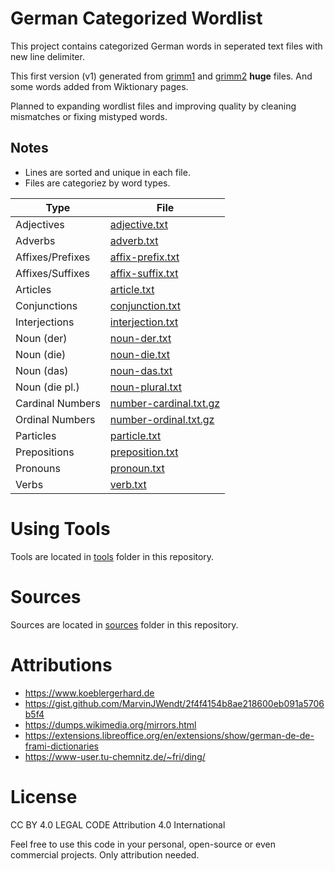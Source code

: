 # German Categorized Wordlist

This project contains categorized German words in seperated text files with new line delimiter.

This first version (v1) generated from [grimm1](https://www.koeblergerhard.de/grimm1.htm) 
and [grimm2](https://www.koeblergerhard.de/grimm2.htm) **huge** files. And some words added 
from Wiktionary pages.

Planned to expanding wordlist files and improving quality by cleaning mismatches or fixing mistyped words.


## Notes
* Lines are sorted and unique in each file.
* Files are categoriez by word types.

| Type             | File                                                |
| ---------------- | --------------------------------------------------- |
| Adjectives       | [adjective.txt](v1/adjective.txt)                   |
| Adverbs          | [adverb.txt](v1/adverb.txt)                         |
| Affixes/Prefixes | [affix-prefix.txt](v1/affix-prefix.txt)             |
| Affixes/Suffixes | [affix-suffix.txt](v1/affix-suffix.txt)             |
| Articles         | [article.txt](v1/article.txt)                       |
| Conjunctions     | [conjunction.txt](v1/conjunction.txt)               |
| Interjections    | [interjection.txt](v1/interjection.txt)             |
| Noun (der)       | [noun-der.txt](v1/noun-der.txt)                     |
| Noun (die)       | [noun-die.txt](v1/noun-die.txt)                     |
| Noun (das)       | [noun-das.txt](v1/noun-das.txt)                     |
| Noun (die pl.)   | [noun-plural.txt](v1/noun-plural.txt)               |
| Cardinal Numbers | [number-cardinal.txt.gz](v1/number-cardinal.txt.gz) |
| Ordinal Numbers  | [number-ordinal.txt.gz](v1/number-ordinal.txt.gz)   |
| Particles        | [particle.txt](v1/particle.txt)                     |
| Prepositions     | [preposition.txt](v1/preposition.txt)               |
| Pronouns         | [pronoun.txt](v1/pronoun.txt)                       |
| Verbs            | [verb.txt](v1/verb.txt)                             |


# Using Tools
Tools are located in [tools](tools) folder in this repository.


# Sources
Sources are located in [sources](sources) folder in this repository.


# Attributions
* https://www.koeblergerhard.de
* https://gist.github.com/MarvinJWendt/2f4f4154b8ae218600eb091a5706b5f4
* https://dumps.wikimedia.org/mirrors.html
* https://extensions.libreoffice.org/en/extensions/show/german-de-de-frami-dictionaries
* https://www-user.tu-chemnitz.de/~fri/ding/


# License
CC BY 4.0 LEGAL CODE
Attribution 4.0 International

Feel free to use this code in your personal, open-source or even 
commercial projects. Only attribution needed.
